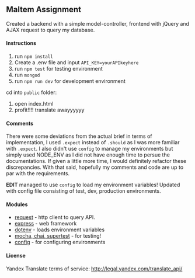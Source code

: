 ## Maltem Assignment
Created a backend with a simple model-controller, frontend with jQuery and AJAX request to query my database.

#### Instructions
1. run `npm install`
2. Create a .env file and input `API_KEY=yourAPIkeyhere`
3. run `npm test` for testing environment
4. run `mongod`
5. run `npm run dev` for development environment

cd into `public` folder:

1. open index.html  
2. profit!!!! translate awayyyyyy

#### Comments
There were some deviations from the actual brief in terms of implementation, I used `.expect` instead of `.should` as I was more familiar with `.expect`. I also didn't use `config` to manage my environments but simply used NODE_ENV as I did not have enough time to persue the documentations. If given a little more time, I would definitely refactor these discrepancies. With that said, hopefully my comments and code are up to par with the requirements.

**EDIT**
managed to use `config` to load my environment variables! Updated with config file consisting of test, dev, production environments.

#### Modules
* [request](https://www.npmjs.com/package/request) - http client to query API.
* [express](https://www.npmjs.com/package/express) - web framework
* [dotenv](https://www.npmjs.com/package/dotenv) - loads environment variables
* [mocha, chai, supertest](https://mochajs.org/) - for testing!
* [config](https://github.com/lorenwest/node-config/wiki/Configuration-Files) - for configuring environments

#### License
Yandex Translate terms of service: http://legal.yandex.com/translate_api/
